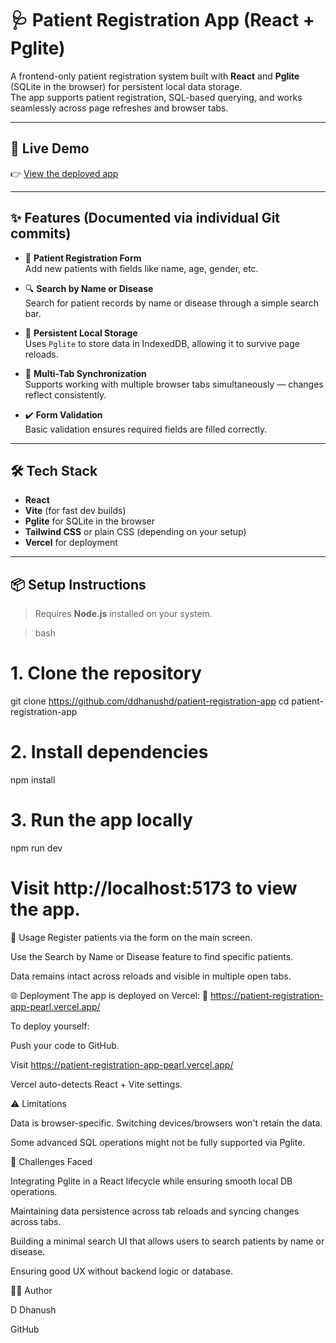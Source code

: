# 🩺 Patient Registration App (React + Pglite)

A frontend-only patient registration system built with **React** and **Pglite** (SQLite in the browser) for persistent local data storage.  
The app supports patient registration, SQL-based querying, and works seamlessly across page refreshes and browser tabs.

---

## 🚀 Live Demo

👉 [View the deployed app](https://patient-registration-app-pearl.vercel.app/)

---

## ✨ Features (Documented via individual Git commits)

- 🧾 **Patient Registration Form**  
  Add new patients with fields like name, age, gender, etc.

- 🔍 **Search by Name or Disease**  
  Search for patient records by name or disease through a simple search bar.

- 💾 **Persistent Local Storage**  
  Uses `Pglite` to store data in IndexedDB, allowing it to survive page reloads.

- 🧠 **Multi-Tab Synchronization**  
  Supports working with multiple browser tabs simultaneously — changes reflect consistently.

- ✔️ **Form Validation**  
  Basic validation ensures required fields are filled correctly.

---

## 🛠️ Tech Stack

- **React**
- **Vite** (for fast dev builds)
- **Pglite** for SQLite in the browser
- **Tailwind CSS** or plain CSS (depending on your setup)
- **Vercel** for deployment

---

## 📦 Setup Instructions

> Requires **Node.js** installed on your system.

>bash
# 1. Clone the repository
git clone https://github.com/ddhanushd/patient-registration-app
cd patient-registration-app

# 2. Install dependencies
npm install

# 3. Run the app locally
npm run dev

# Visit http://localhost:5173 to view the app.

📖 Usage
Register patients via the form on the main screen.

Use the Search by Name or Disease feature to find specific patients.

Data remains intact across reloads and visible in multiple open tabs.

🌐 Deployment
The app is deployed on Vercel:
🔗 https://patient-registration-app-pearl.vercel.app/

To deploy yourself:

Push your code to GitHub.

Visit https://patient-registration-app-pearl.vercel.app/

Vercel auto-detects React + Vite settings.

⚠️ Limitations

Data is browser-specific. Switching devices/browsers won't retain the data.

Some advanced SQL operations might not be fully supported via Pglite.

🧩 Challenges Faced

Integrating Pglite in a React lifecycle while ensuring smooth local DB operations.

Maintaining data persistence across tab reloads and syncing changes across tabs.

Building a minimal search UI that allows users to search patients by name or disease.

Ensuring good UX without backend logic or database.

🧑‍💻 Author

D Dhanush

GitHub
